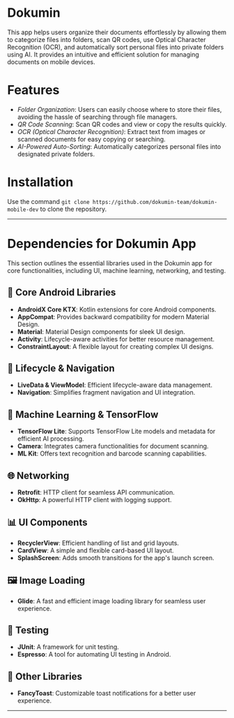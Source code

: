 # Dokumin

This app helps users organize their documents effortlessly by allowing them to categorize files into folders, scan QR codes, use Optical Character Recognition (OCR), and automatically sort personal files into private folders using AI. It provides an intuitive and efficient solution for managing documents on mobile devices.

# Features
- *Folder Organization*: Users can easily choose where to store their files, avoiding the hassle of searching through file managers.
- *QR Code Scanning*: Scan QR codes and view or copy the results quickly.
- *OCR (Optical Character Recognition)*: Extract text from images or scanned documents for easy copying or searching.
- *AI-Powered Auto-Sorting*: Automatically categorizes personal files into designated private folders.

# Installation
Use the command `git clone https://github.com/dokumin-team/dokumin-mobile-dev` to clone the repository.


---

# Dependencies for Dokumin App

This section outlines the essential libraries used in the Dokumin app for core functionalities, including UI, machine learning, networking, and testing.

## 📱 **Core Android Libraries**
- **AndroidX Core KTX**: Kotlin extensions for core Android components.
- **AppCompat**: Provides backward compatibility for modern Material Design.
- **Material**: Material Design components for sleek UI design.
- **Activity**: Lifecycle-aware activities for better resource management.
- **ConstraintLayout**: A flexible layout for creating complex UI designs.

## 🔄 **Lifecycle & Navigation**
- **LiveData & ViewModel**: Efficient lifecycle-aware data management.
- **Navigation**: Simplifies fragment navigation and UI integration.

## 🤖 **Machine Learning & TensorFlow**
- **TensorFlow Lite**: Supports TensorFlow Lite models and metadata for efficient AI processing.
- **Camera**: Integrates camera functionalities for document scanning.
- **ML Kit**: Offers text recognition and barcode scanning capabilities.

## 🌐 **Networking**
- **Retrofit**: HTTP client for seamless API communication.
- **OkHttp**: A powerful HTTP client with logging support.

## 📊 **UI Components**
- **RecyclerView**: Efficient handling of list and grid layouts.
- **CardView**: A simple and flexible card-based UI layout.
- **SplashScreen**: Adds smooth transitions for the app's launch screen.

## 🖼️ **Image Loading**
- **Glide**: A fast and efficient image loading library for seamless user experience.

## 🧪 **Testing**
- **JUnit**: A framework for unit testing.
- **Espresso**: A tool for automating UI testing in Android.

## 🎨 **Other Libraries**
- **FancyToast**: Customizable toast notifications for a better user experience.

---

